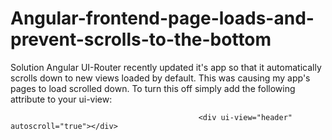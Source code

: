 # Angular-frontend-page-loads-and-prevent-scrolls-to-the-bottom





Solution
Angular UI-Router recently updated it's app so that it automatically scrolls down to new views loaded by default. This was causing my app's pages to load scrolled down. To turn this off simply add the following attribute to your ui-view:

                                              <div ui-view="header" autoscroll="true"></div>

